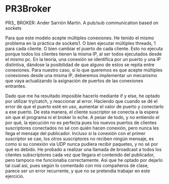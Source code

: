 # PR3Broker
PR3_ BROKER: Ander Sarrión Martín.
A pub/sub communication based on sockets

Para que este modelo acepte múltiples conexiones. He tenido el mismo problema en la práctica de sockets1.
O bien ejecutar múltiples threads, 1 para cada cliente. O bien cambiar el puerto de cada cliente.
Esto no ejecuta porque todos los clientes tienen la misma IP, al ser todos ejecutados desde el mismo pc.
En la teoría, una conexión se identifica por un puerto y una IP distintiva, dándose la posibilidad de que alguno de estos se repita entre conexiones.
Para nuestro caso, si lo que queremos es que acepte múltiples conexiones desde una misma IP, deberemos implementar un mecanismo que vaya actualizando la asignación de puertos de las conexiones entrantes.

Dado que me ha resultado imposible hacerlo mediante if y else, he optado por utilizar try/catch, y reaccionar al error. Haciendo que cuando se dé el error de que el puerto esté en uso, aumentar el valor de puerto y conectarlo a ese puerto.
De esta manera, el cliente suscriptor se conecta a la espera sin que el programa ni el broker lo eche. 
A pesar de todo, y no entiendo el por qué, la ejecución no es perfecta pues los nuevos puertos de clientes suscriptores conectados no sé con quién hacen conexión, pero nunca les llega el mensaje del publicador. Incluso si la conexión con el primer suscriptor se cae, los otros suscriptores no reciben ningún mensaje, es como si su conexión via UDP nunca pudiera recibir paquetes, y no sé por qué es debido. He probado a realizar una llamada de broadcast a todos los clientes subscriptores cada vez que llegara el contenido del publicador, pero tampoco me funcionaba correctamente. Así que he optado por dejarlo tal cual así, pues según lo comentado con mis compañeros de clase, parece ser un error recurrente, y que no se pretendía trabajar en este ejercicio.
